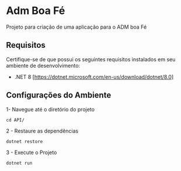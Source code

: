 # Adm Boa Fé

Projeto para criação de uma aplicação para o ADM boa Fé

## Requisitos
Certifique-se de que possui os seguintes requisitos instalados em seu ambiente de desenvolvimento:
- .NET 8 [https://dotnet.microsoft.com/en-us/download/dotnet/8.0]


## Configurações do Ambiente
1- Navegue até o diretório do projeto
```
cd API/
```

2 - Restaure as dependências
```
dotnet restore
```

3 - Execute o Projeto
```
dotnet run
```
